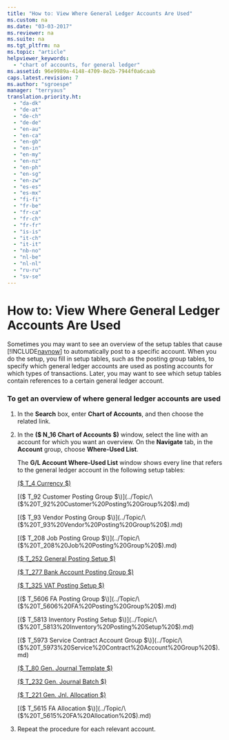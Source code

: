 ```yaml
---
title: "How to: View Where General Ledger Accounts Are Used"
ms.custom: na
ms.date: "03-03-2017"
ms.reviewer: na
ms.suite: na
ms.tgt_pltfrm: na
ms.topic: "article"
helpviewer_keywords: 
  - "chart of accounts, for general ledger"
ms.assetid: 96e9989a-4148-4709-8e2b-7944f0a6caab
caps.latest.revision: 7
ms.author: "sgroespe"
manager: "terryaus"
translation.priority.ht: 
  - "da-dk"
  - "de-at"
  - "de-ch"
  - "de-de"
  - "en-au"
  - "en-ca"
  - "en-gb"
  - "en-in"
  - "en-my"
  - "en-nz"
  - "en-ph"
  - "en-sg"
  - "en-zw"
  - "es-es"
  - "es-mx"
  - "fi-fi"
  - "fr-be"
  - "fr-ca"
  - "fr-ch"
  - "fr-fr"
  - "is-is"
  - "it-ch"
  - "it-it"
  - "nb-no"
  - "nl-be"
  - "nl-nl"
  - "ru-ru"
  - "sv-se"
---
```

# How to: View Where General Ledger Accounts Are Used
Sometimes you may want to see an overview of the setup tables that cause [!INCLUDE[navnow](../ApplicationDesign/includes/navnow_md.md)] to automatically post to a specific account. When you do the setup, you fill in setup tables, such as the posting group tables, to specify which general ledger accounts are used as posting accounts for which types of transactions. Later, you may want to see which setup tables contain references to a certain general ledger account.  
  
### To get an overview of where general ledger accounts are used  
  
1.  In the **Search** box, enter **Chart of Accounts**, and then choose the related link.  
  
2.  In the **\($ N\_16 Chart of Accounts $\)** window, select the line with an account for which you want an overview. On the **Navigate** tab, in the **Account** group, choose **Where\-Used List**.  
  
     The **G\/L Account Where\-Used List** window shows every line that refers to the general ledger account in the following setup tables:  
  
     [\($ T\_4 Currency $\)](assetId:///8718cd98-90eb-4fc2-974f-a25bd2d873d1)  
  
     [\($ T\_92 Customer Posting Group $\)](../Topic/\($%20T_92%20Customer%20Posting%20Group%20$\).md)  
  
     [\($ T\_93 Vendor Posting Group $\)](../Topic/\($%20T_93%20Vendor%20Posting%20Group%20$\).md)  
  
     [\($ T\_208 Job Posting Group $\)](../Topic/\($%20T_208%20Job%20Posting%20Group%20$\).md)  
  
     [\($ T\_252 General Posting Setup $\)](assetId:///8d1129f7-d16d-40a2-a351-8a1aed5953b3)  
  
     [\($ T\_277 Bank Account Posting Group $\)](assetId:///b4a12ab6-0240-49f6-9d98-c561515d25fd)  
  
     [\($ T\_325 VAT Posting Setup $\)](assetId:///5510a4f9-3ad3-461f-a53a-f3578c78a87f)  
  
     [\($ T\_5606 FA Posting Group $\)](../Topic/\($%20T_5606%20FA%20Posting%20Group%20$\).md)  
  
     [\($ T\_5813 Inventory Posting Setup $\)](../Topic/\($%20T_5813%20Inventory%20Posting%20Setup%20$\).md)  
  
     [\($ T\_5973 Service Contract Account Group $\)](../Topic/\($%20T_5973%20Service%20Contract%20Account%20Group%20$\).md)  
  
     [\($ T\_80 Gen. Journal Template $\)](assetId:///eb60bf94-fc5b-442c-acb8-91df074d20d2)  
  
     [\($ T\_232 Gen. Journal Batch $\)](assetId:///cbc7f5fe-ccd5-468c-bf25-ec1ebe2a3d12)  
  
     [\($ T\_221 Gen. Jnl. Allocation $\)](assetId:///3888da16-0a70-4d4f-aef8-4a2d7c0b924b)  
  
     [\($ T\_5615 FA Allocation $\)](../Topic/\($%20T_5615%20FA%20Allocation%20$\).md)  
  
3.  Repeat the procedure for each relevant account.